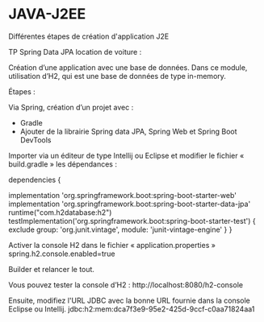 # JAVA-J2EE
Différentes étapes de création d'application J2E

TP Spring Data JPA location de voiture :

Création d’une application avec une base de données.
Dans ce module, utilisation d’H2, qui est une base de données de type in-memory.

Étapes :

Via Spring, création d’un projet avec :
-	Gradle
-	Ajouter de la librairie Spring data JPA, Spring Web et Spring Boot DevTools 


Importer via un éditeur de type Intellij ou Eclipse et modifier le fichier « build.gradle » les dépendances :

dependencies {

   implementation 'org.springframework.boot:spring-boot-starter-web'
   implementation 'org.springframework.boot:spring-boot-starter-data-jpa'
   runtime("com.h2database:h2")
   testImplementation('org.springframework.boot:spring-boot-starter-test') {
      exclude group: 'org.junit.vintage', module: 'junit-vintage-engine'
   }
}

Activer la console H2 dans le fichier « application.properties »
spring.h2.console.enabled=true 

Builder et relancer le tout.

Vous pouvez tester la console d’H2 :
http://localhost:8080/h2-console 

Ensuite, modifiez l'URL JDBC avec la bonne URL fournie dans la console Eclipse ou Intellij.
jdbc:h2:mem:dca7f3e9-95e2-425d-9ccf-c0aa71824aa1


